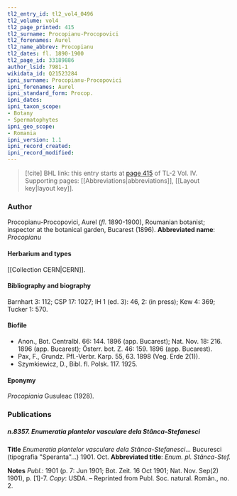 ```yaml
---
tl2_entry_id: tl2_vol4_0496
tl2_volume: vol4
tl2_page_printed: 415
tl2_surname: Procopianu-Procopovici
tl2_forenames: Aurel
tl2_name_abbrev: Procopianu
tl2_dates: fl. 1890-1900
tl2_page_id: 33189886
author_lsid: 7981-1
wikidata_id: Q21523284
ipni_surname: Procopianu-Procopovici
ipni_forenames: Aurel
ipni_standard_form: Procop.
ipni_dates: 
ipni_taxon_scope: 
- Botany
- Spermatophytes
ipni_geo_scope: 
- Romania
ipni_version: 1.1
ipni_record_created: 
ipni_record_modified:
---
```



> [!cite] BHL link: this entry starts at [page 415](https://www.biodiversitylibrary.org/page/33189886) of TL-2 Vol. IV.
> Supporting pages: [[Abbreviations|abbreviations]], [[Layout key|layout key]].

### Author

Procopianu-Procopovici, Aurel (*fl*. 1890-1900), Roumanian botanist; inspector at the botanical garden, Bucarest (1896). 
**Abbreviated name**: *Procopianu*

#### Herbarium and types

[[Collection CERN|CERN]].

#### Bibliography and biography

Barnhart 3: 112; CSP 17: 1027; IH 1 (ed. 3): 46, 2: (in press); Kew 4: 369; Tucker 1: 570.

#### Biofile

- Anon., Bot. Centralbl. 66: 144. 1896 (app. Bucarest); Nat. Nov. 18: 216. 1896 (app. Bucarest); Österr. bot. Z. 46: 159. 1896 (app. Bucarest).
- Pax, F., Grundz. Pfl.-Verbr. Karp. 55, 63. 1898 (Veg. Erde 2(1)).
- Szymkiewicz, D., Bibl. fl. Polsk. 117. 1925.

#### Eponymy

*Procopiania* Gusuleac (1928).

### Publications

##### n.8357. Enumeratia plantelor vasculare dela Stânca-Stefanesci

**Title**
*Enumeratia plantelor vasculare dela Stânca-Stefanesci*... Bucuresci (tipografia "Speranta"...) 1901. Oct.
**Abbreviated title**: *Enum. pl. Stânca-Stef.*

**Notes**
*Publ*.: 1901 (p. 7: Jun 1901; Bot. Zeit. 16 Oct 1901; Nat. Nov. Sep(2) 1901), p. \[1\]-7.
*Copy*: USDA. – Reprinted from Publ. Soc. natural. Român., no. 2.

